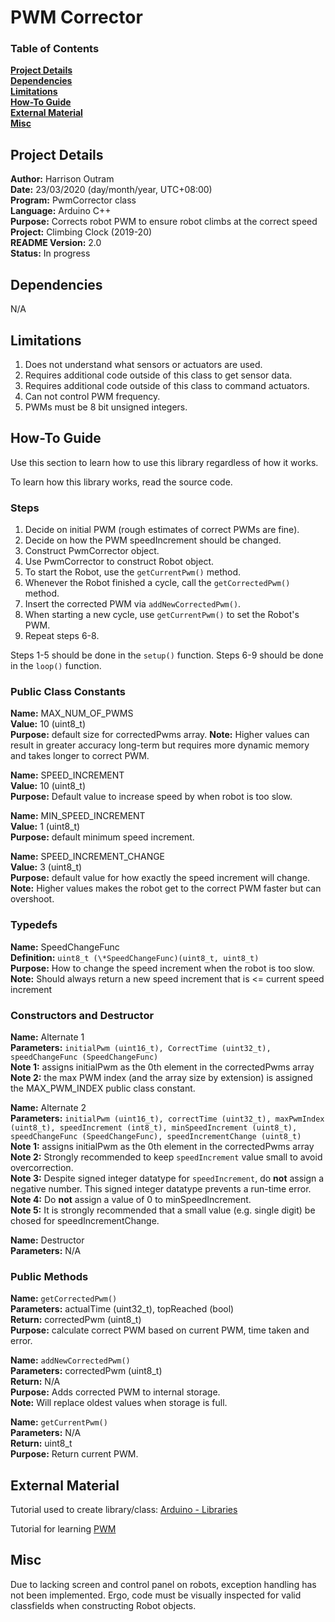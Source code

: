 # PWM Corrector

### Table of Contents

**[Project Details](#project-details)**<br>
**[Dependencies](#dependencies)**<br>
**[Limitations](#limitations)**<br>
**[How-To Guide](#how-to-guide)**<br>
**[External Material](#external-material)**<br>
**[Misc](#misc)**<br>

## Project Details

**Author:** Harrison Outram<br>
**Date:** 23/03/2020 (day/month/year, UTC+08:00)<br>
**Program:** PwmCorrector class<br>
**Language:** Arduino C++<br>
**Purpose:** Corrects robot PWM to ensure robot climbs at the correct speed<br>
**Project:** Climbing Clock (2019-20)<br>
**README Version:** 2.0<br>
**Status:** In progress

## Dependencies

N/A

## Limitations

1. Does not understand what sensors or actuators are used.
2. Requires additional code outside of this class to get sensor data.
3. Requires additional code outside of this class to command actuators.
4. Can not control PWM frequency.
5. PWMs must be 8 bit unsigned integers.

## How-To Guide

Use this section to learn how to use this library regardless of how it works.

To learn how this library works, read the source code.

### Steps

1. Decide on initial PWM (rough estimates of correct PWMs are fine).
2. Decide on how the PWM speedIncrement should be changed.
3. Construct PwmCorrector object.
4. Use PwmCorrector to construct Robot object.
5. To start the Robot, use the `getCurrentPwm()` method.
6. Whenever the Robot finished a cycle, call the `getCorrectedPwm()` method.
7. Insert the corrected PWM via `addNewCorrectedPwm()`.
8. When starting a new cycle, use `getCurrentPwm()` to set the Robot's PWM.
9. Repeat steps 6-8.

Steps 1-5 should be done in the `setup()` function. Steps 6-9 should be done in the `loop()` function.

### Public Class Constants

**Name:** MAX\_NUM\_OF\_PWMS<br>
**Value:** 10 (uint8_t)<br>
**Purpose:** default size for correctedPwms array.
**Note:** Higher values can result in greater accuracy long-term but requires more dynamic memory and takes longer to correct PWM.

**Name:** SPEED\_INCREMENT<br>
**Value:** 10 (uint8_t)<br>
**Purpose:** Default value to increase speed by when robot is too slow.

**Name:** MIN\_SPEED\_INCREMENT<br>
**Value:** 1 (uint8_t)<br>
**Purpose:** default minimum speed increment.

**Name:** SPEED_INCREMENT_CHANGE<br>
**Value:** 3 (uint8_t)<br>
**Purpose:** default value for how exactly the speed increment will change.<br>
**Note:** Higher values makes the robot get to the correct PWM faster but can overshoot.

### Typedefs

**Name:** SpeedChangeFunc<br>
**Definition:** `uint8_t (\*SpeedChangeFunc)(uint8_t, uint8_t)`<br>
**Purpose:** How to change the speed increment when the robot is too slow.<br>
**Note:** Should always return a new speed increment that is <= current speed increment

### Constructors and Destructor

**Name:** Alternate 1<br>
**Parameters:** `initialPwm (uint16_t), CorrectTime (uint32_t), speedChangeFunc (SpeedChangeFunc)`<br>
**Note 1:** assigns initialPwm as the 0th element in the correctedPwms array<br>
**Note 2:** the max PWM index (and the array size by extension) is assigned the MAX_PWM_INDEX public class constant.

**Name:** Alternate 2<br>
**Parameters:** `initialPwm (uint16_t), correctTime (uint32_t), maxPwmIndex (uint8_t), speedIncrement (int8_t), minSpeedIncrement (uint8_t), speedChangeFunc (SpeedChangeFunc), speedIncrementChange (uint8_t)`<br>
**Note 1:** assigns initialPwm as the 0th element in the correctedPwms array<br>
**Note 2:** Strongly recommended to keep `speedIncrement` value small to avoid overcorrection.<br>
**Note 3:** Despite signed integer datatype for `speedIncrement`, do **not** assign a negative number. This signed integer datatype prevents a run-time error.<br>
**Note 4:** Do **not** assign a value of 0 to minSpeedIncrement.<br>
**Note 5:** It is strongly recommended that a small value (e.g. single digit) be chosed for speedIncrementChange.

**Name:** Destructor<br>
**Parameters:** N/A

### Public Methods

**Name:** `getCorrectedPwm()`<br>
**Parameters:** actualTime (uint32_t), topReached (bool)<br>
**Return:** correctedPwm (uint8_t)<br>
**Purpose:** calculate correct PWM based on current PWM, time taken and error.

**Name:** `addNewCorrectedPwm()`<br>
**Parameters:** correctedPwm (uint8_t)<br>
**Return:** N/A<br>
**Purpose:** Adds corrected PWM to internal storage.<br>
**Note:** Will replace oldest values when storage is full.

**Name:** `getCurrentPwm()`<br>
**Parameters:** N/A<br>
**Return:** uint8_t<br>
**Purpose:** Return current PWM.

## External Material

Tutorial used to create library/class: [Arduino - Libraries](https://www.arduino.cc/en/Hacking/LibraryTutorial)

Tutorial for learning [PWM](https://www.arduino.cc/en/Tutorial/PWM)

## Misc

Due to lacking screen and control panel on robots, exception handling has not been implemented.
Ergo, code must be visually inspected for valid classfields when constructing Robot objects.

